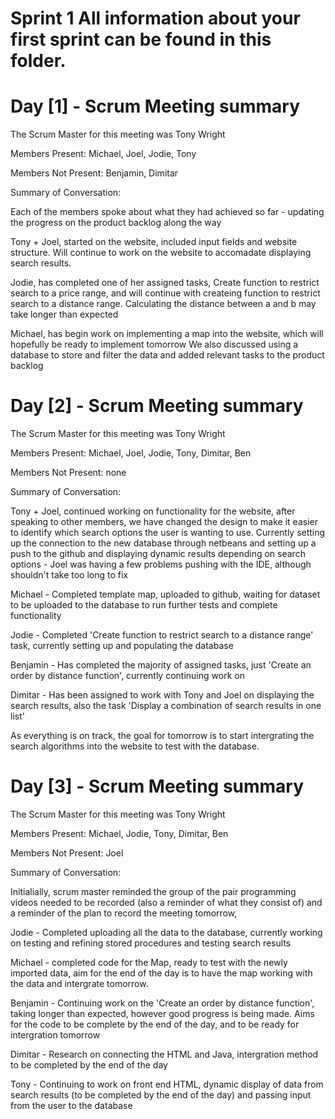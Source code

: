 # Sprint 1 All information about your first sprint can be found in this folder.

# Day [1] - Scrum Meeting summary


The Scrum Master for this meeting was Tony Wright


Members Present: Michael, Joel, Jodie, Tony


Members Not Present: Benjamin, Dimitar


Summary of Conversation: 

Each of the members spoke about what they had achieved so far - updating the progress on the product backlog along the way


Tony + Joel, started on the website, included input fields and website structure. Will continue to work on the website to accomadate displaying search results.


Jodie, has completed one of her assigned tasks, Create function to restrict search to a price range, and will continue with createing function to restrict search to a distance range. Calculating the distance between a and b may take longer than expected


Michael, has begin work on implementing a map into the website, which will hopefully be ready to implement tomorrow
We also discussed using a database to store and filter the data and added relevant tasks to the product backlog

# Day [2] - Scrum Meeting summary


The Scrum Master for this meeting was Tony Wright


Members Present: Michael, Joel, Jodie, Tony, Dimitar, Ben


Members Not Present: none


Summary of Conversation: 

Tony + Joel, continued working on functionality for the website, after speaking to other members, we have changed the design to make it easier to identify which search options the user is wanting to use. Currently setting up the connection to the new database through netbeans and setting up a push to the github and displaying dynamic results depending on search options - Joel was having a few problems pushing with the IDE, although shouldn't take too long to fix

Michael - Completed template map, uploaded to github, waiting for dataset to be uploaded to the database to run further tests and complete functionality

Jodie - Completed 'Create function to restrict search to a distance range' task, currently setting up and populating the database

Benjamin - Has completed the majority of assigned tasks, just 'Create an order by distance function', currently continuing work on

Dimitar - Has been assigned to work with Tony and Joel on displaying the search results, also the task 'Display a combination of search results in one list'

As everything is on track, the goal for tomorrow is to start intergrating the search algorithms into the website to test with the database.


# Day [3] - Scrum Meeting summary


The Scrum Master for this meeting was Tony Wright


Members Present: Michael, Jodie, Tony, Dimitar, Ben


Members Not Present: Joel


Summary of Conversation: 

Initialially, scrum master reminded the group of the pair programming videos needed to be recorded (also a reminder of what they consist of) and a reminder of the plan to record the meeting tomorrow,

Jodie - Completed uploading all the data to the database, currently working on testing and refining stored procedures and testing search results

Michael - completed code for the Map, ready to test with the newly imported data, aim for the end of the day is to have the map working with the data and intergrate tomorrow.

Benjamin - Continuing work on the 'Create an order by distance function', taking longer than expected, however good progress is being made. Aims for the code to be complete by the end of the day, and to be ready for intergration tomorrow

Dimitar - Research on connecting the HTML and Java, intergration method to be completed by the end of the day

Tony - Continuing to work on front end HTML, dynamic display of data from search results (to be completed by the end of the day) and passing input from the user to the database


